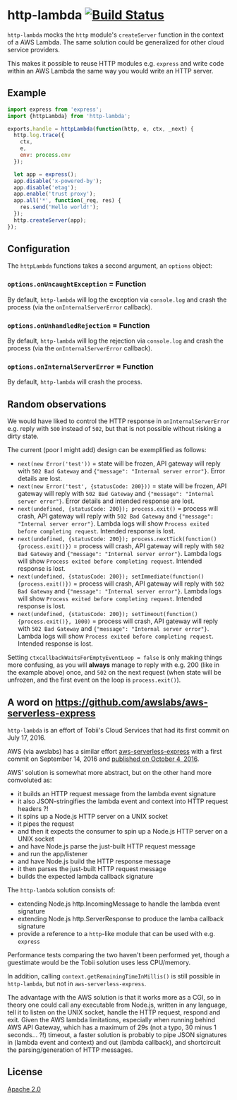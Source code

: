 # http-lambda [![Build Status][2]][1]

`http-lambda` mocks the `http` module's `createServer` function in the
context of a AWS Lambda. The same solution could be generalized for other cloud
service providers.

This makes it possible to reuse HTTP modules e.g. `express` and write code
within an AWS Lambda the same way you would write an HTTP server.


## Example

```javascript
import express from 'express';
import {httpLambda} from 'http-lambda';

exports.handle = httpLambda(function(http, e, ctx, _next) {
  http.log.trace({
    ctx,
    e,
    env: process.env
  });

  let app = express();
  app.disable('x-powered-by');
  app.disable('etag');
  app.enable('trust proxy');
  app.all('*', function(_req, res) {
    res.send('Hello world!');
  });
  http.createServer(app);
});
```


## Configuration

The `httpLambda` functions takes a second argument, an `options` object:

### `options.onUncaughtException` = Function

By default, `http-lambda` will log the exception via `console.log`
and crash the process (via the `onInternalServerError` callback).

### `options.onUnhandledRejection` = Function

By default, `http-lambda` will log the rejection via `console.log`
and crash the process (via the `onInternalServerError` callback).

### `options.onInternalServerError` = Function

By default, `http-lambda` will crash the process.


## Random observations

We would have liked to control the HTTP response in `onInternalServerError` e.g. reply with `500` instead of `502`,
but that is not possible without risking a dirty state.

The current (poor I might add) design can be exemplified as follows:

* `next(new Error('test'))` = state will be frozen,
  API gateway will reply with `502 Bad Gateway` and `{"message": "Internal server error"}`.
  Error details are lost.
* `next(new Error('test', {statusCode: 200}))` = state will be frozen,
  API gateway will reply with `502 Bad Gateway` and `{"message": "Internal server error"}`.
  Error details and intended response are lost.
* `next(undefined, {statusCode: 200}); process.exit()` = process will crash,
  API gateway will reply with `502 Bad Gateway` and `{"message": "Internal server error"}`.
  Lambda logs will show `Process exited before completing request`.
  Intended response is lost.
* `next(undefined, {statusCode: 200}); process.nextTick(function() {process.exit()})` = process will crash,
  API gateway will reply with `502 Bad Gateway` and `{"message": "Internal server error"}`.
  Lambda logs will show `Process exited before completing request`.
  Intended response is lost.
* `next(undefined, {statusCode: 200}); setImmediate(function() {process.exit()})` = process will crash,
  API gateway will reply with `502 Bad Gateway` and `{"message": "Internal server error"}`.
  Lambda logs will show `Process exited before completing request`.
  Intended response is lost.
* `next(undefined, {statusCode: 200}); setTimeout(function() {process.exit()}, 1000)` = process will crash,
  API gateway will reply with `502 Bad Gateway` and `{"message": "Internal server error"}`.
  Lambda logs will show `Process exited before completing request`.
  Intended response is lost.

Setting `ctxcallbackWaitsForEmptyEventLoop = false` is only making things more confusing,
as you will **always** manage to reply with e.g. 200 (like in the example above) once,
and `502` on the next request (when state will be unfrozen, and the first event on the loop is `process.exit()`).


## A word on https://github.com/awslabs/aws-serverless-express

`http-lambda` is an effort of Tobii's Cloud Services that had its first commit
on July 17, 2016.

AWS (via awslabs) has a similar effort
[aws-serverless-express](https://github.com/awslabs/aws-serverless-express)
with a first commit on September 14, 2016 and
[published on October 4, 2016](https://goo.gl/dUXSY8).

AWS' solution is somewhat more abstract, but on the other hand more comvoluted as:
- it builds an HTTP request message from the lambda event signature
- it also JSON-stringifies the lambda event and context into HTTP request headers ?!
- it spins up a Node.js HTTP server on a UNIX socket
- it pipes the request
- and then it expects the consumer to spin up a Node.js HTTP server on a UNIX socket
- and have Node.js parse the just-built HTTP request message
- and run the app/listener
- and have Node.js build the HTTP response message
- it then parses the just-built HTTP request message
- builds the expected lambda callback signature

The `http-lambda` solution consists of:
- extending Node.js http.IncomingMessage to handle the lambda event signature
- extending Node.js http.ServerResponse to produce the lamba callback signature
- provide a reference to a `http`-like module that can be used with e.g. `express`

Performance tests comparing the two haven't been performed yet,
though a guestimate would be the Tobii solution uses less CPU/memory.

In addition, calling `context.getRemainingTimeInMillis()` is still possible
in `http-lambda`, but not in `aws-serverless-express`.

The advantage with the AWS solution is that it works more as a CGI, so in theory
one could call any executable from Node.js, written in any language, tell it to
listen on the UNIX socket, handle the HTTP request, respond and exit.
Given the AWS lambda limitations, especially when running behind AWS API Gateway,
which has a maximum of 29s (not a typo, 30 minus 1 seconds... ?!) timeout,
a faster solution is probably to pipe JSON signatures in (lambda event and context)
and out (lambda callback), and shortcircuit the parsing/generation of HTTP messages.


## License

[Apache 2.0](LICENSE)


  [1]: https://travis-ci.org/tobiipro/http-lambda
  [2]: https://travis-ci.org/tobiipro/http-lambda.svg?branch=master
